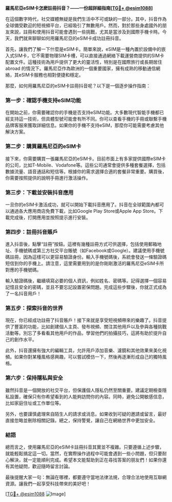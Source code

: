 **羅馬尼亞eSIM卡怎麽註冊抖音？——一份超詳細指南[[TG💪+ @esim1088](https://t.me/s/esim1088)]**

在這個數字時代，社交媒體無疑是我們生活中不可或缺的一部分。其中，抖音作為全球備受歡迎的短視頻平台，已經吸引了無數用戶。然而，對於那些身處國外的朋友來說，註冊和使用抖音可能會遇到一些挑戰，尤其是當涉及到國際手機卡時。今天，我們就來聊聊如何用羅馬尼亞的eSIM卡成功註冊抖音。

首先，讓我們了解一下什麼是eSIM卡。簡單來說，eSIM是一種內置於設備中的嵌入式SIM卡，它不需要物理SIM卡槽，可以直接通過網絡下載運營商提供的SIM卡配置文件。這種技術為用戶提供了更大的靈活性，特別是在國際旅行或長期居住 abroad 的情況下。羅馬尼亞作為歐洲的一個重要國家，擁有成熟的移動通信網絡，其eSIM卡服務也相對便捷和穩定。

那麼，如何用羅馬尼亞的eSIM卡註冊抖音呢？以下是一個逐步操作指南：

### **第一步：確認手機支持eSIM功能**
在開始之前，你需要確認你的手機是否支持eSIM功能。大多數現代智能手機都已經支持這一技術，但具體型號可能會有所不同。你可以查看手機的手冊或聯繫手機品牌客服來獲取詳細信息。如果你的手機不支持eSIM，那麼你可能需要考慮其他解決方案。

### **第二步：購買羅馬尼亞的eSIM卡**
接下來，你需要購買一張羅馬尼亞的eSIM卡。目前市面上有多家提供國際eSIM卡的公司，比如T-Mobile、Vodafone等。這些公司通常會提供多種套餐選擇，包括數據流量、語音通話和短信等。根據你的需求選擇合適的套餐非常重要。購買後，你需要按照提供的說明手冊進行激活操作。

### **第三步：下載並安裝抖音應用**
一旦你的eSIM卡激活成功，就可以開始下載抖音應用了。抖音在全球範圍內都可以通過各大應用商店免費下載，比如Google Play Store或Apple App Store。下載完成後，打開應用並按照提示進行安裝。

### **第四步：註冊抖音賬戶**
進入抖音後，點擊“註冊”按鈕。這裡有幾種註冊方式可供選擇，包括使用郵箱地址、手機號碼或第三方社交平台賬號（如Facebook或Google）。建議使用手機號碼註冊，因為這樣可以更容易驗證身份。輸入手機號碼後，系統會發送一條驗證碼短信到你的手機上。請注意，這里需要用到的是你剛剛激活的羅馬尼亞eSIM卡所對應的手機號碼。

輸入驗證碼後，繼續填寫必要的個人資訊，例如姓名、密碼等。記得選擇一個容易記憶且安全的密碼，並且不要忘記設置密保問題。完成這些步驟後，你就正式成為了一名抖音用戶！

### **第五步：探索抖音的世界**
現在，你已經成功註冊了抖音賬戶！接下來就是享受短視頻帶來的樂趣了。抖音提供了豐富的功能，比如創建個人主頁、發布視頻、關注其他用戶以及參與各種挑戰活動等。別忘了多看看其他用戶的作品，學習他們的拍攝技巧，這將有助於提升自己的創作水平。

此外，抖音還擁有強大的編輯工具，允許用戶添加音樂、濾鏡和其他效果來美化視頻。如果你對某種風格感興趣，可以嘗試模仿一下，然後再逐漸形成自己的獨特風格。

### **第六步：保持隱私與安全**
雖然抖音是一個開放的社交平台，但保護個人隱私仍然至關重要。建議定期檢查隱私設置，確保只有你希望看到的人能夠訪問你的內容。同時，避免公開敏感信息，比如家庭住址或工作單位等。

另外，也要謹慎處理來自陌生人的請求或消息。如果收到可疑的邀請或留言，最好直接忽略並刪除相關記錄。總之，保持警覺，讓自己在網絡世界中更加安全。

### **結語**
總而言之，使用羅馬尼亞的eSIM卡註冊抖音其實並不複雜。只要遵循上述步驟，就能輕鬆搞定這一切。當然，在實際操作過程中可能會遇到一些小問題，但只要耐心解決，就一定能順利完成。希望本文能幫助到正在尋找答案的朋友們！如果你還有其他疑問，歡迎隨時留言討論。

最後提醒大家一句：無論在哪裡，都要遵守當地法律法規，合理合法地使用互聯網資源。讓我們一起享受科技帶來的美好吧！

[[TG💪+ @esim1088](https://t.me/s/esim1088) ![Image](https://i.postimg.cc/4NQfJmqS/Snipaste-2025-05-13-00-14-12.png)]